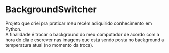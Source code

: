 # BackgroundSwitcher
Projeto que criei pra praticar meu recém adiquirido conhecimento em Python.  
A finalidade é trocar o background do meu computador de acordo com a hora do dia e escrever nas imagens que está sendo posta no background a temperatura atual (no momento da troca).

